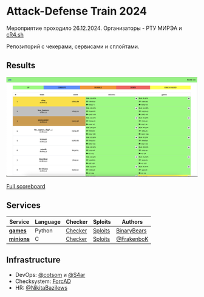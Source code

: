 # Attack-Defense Train 2024 

Мероприятие проходило 26.12.2024. Организаторы - РТУ МИРЭА и [cR4.sh](https://ctftime.org/team/224675)

Репозиторий с чекерами, сервисами и сплойтами.

## Results

![Top](scoreboard/top.png)

[Full scoreboard](scoreboard/full.png)

## Services

| Service | Language | Checker | Sploits | Authors |
|---------|----------|---------|---------|---------|
| **[games](services/games/)** | Python | [Checker](checkers/games/) | [Sploits](sploits/games/) | [BinaryBears](https://gitlab.com/mctf/mctf2023/student-finals/service/-/tree/main/klassika) |
| **[minions](services/minions/)** | C | [Checker](checkers/minions/) | [Sploits](sploits/minions/) | [@FrakenboK](https://t.me/FrakenboK) |
   
## Infrastructure

- DevOps: [@cotsom](https://t.me/cotsom) и [@S4ar](https://t.me/XxX_S4ar_XxX)
- Checksystem: [ForcAD](https://github.com/pomo-mondreganto/ForcAD)
- HR: [@NikitaBazilews](https://t.me/NikitaBazilews)

